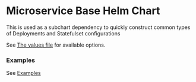 # Microservice Base Helm Chart
This is used as a subchart dependency to quickly construct common types of Deployments and Statefulset configurations 

See [The values file](./values.yaml) for available options.

### Examples
See [Examples](./examples)

